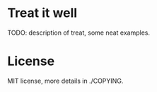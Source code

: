 Treat it well
==============

TODO: description of treat, some neat examples.

License
=======

MIT license, more details in ./COPYING.
